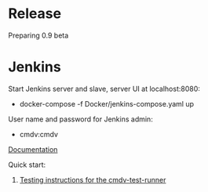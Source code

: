 
# Release

Preparing 0.9 beta

# Jenkins

Start Jenkins server and slave, server UI at localhost:8080:

- docker-compose -f Docker/jenkins-compose.yaml up

User name and password for Jenkins admin:
- cmdv:cmdv

[Documentation](https://github.com/E3SM-Project/CMDV-testing/wiki) 


Quick start:

1. [Testing instructions for the cmdv-test-runner](Tests/SOP-Create-test-environment-for-self-tests.md)
